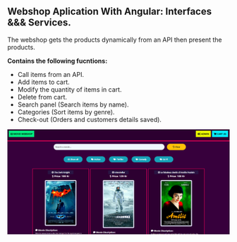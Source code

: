 ## Webshop Aplication With Angular: Interfaces &&& Services.

The webshop gets the products dynamically from an API then present the products.

**Contains the following fucntions:**
* Call items from an API.
* Add items to cart.
* Modify the quantity of items in cart.
* Delete from cart.
* Search panel (Search items by name).
* Categories (Sort items by genre).
* Check-out (Orders and customers details saved).

<img src="src/assets/Screenshot.png" width="1000">

